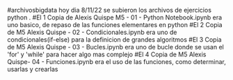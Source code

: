 #archivosbigdata hoy dia 8/11/22 se subieron los archivos de ejercicios python . 
#El 1 Copia de Alexis Quispe M5 - 01 - Python Notebook.ipynb era uno basico, de repaso de las funciones elementares en python
#El 2 Copia de M5 Alexis Quispe - 02 - Condicionales.ipynb era uno de condicionales(if-else) para la definicion de grandes algoritmos
#El 3 Copia de M5 Alexis Quispe - 03 - Bucles.ipynb era uno de bucle donde se usan el 'for' y 'while' para hacer algo mas complejo
#El 4 Copia de M5 Alexis Quispe- 04 - Funciones.ipynb era el uso de las funciones, como determinar, usarlas y crearlas
